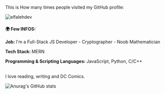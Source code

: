 <p> This is How many times people visited my GitHub profile: </p>
<p align="left"> <img src="https://komarev.com/ghpvc/?username=elfalehdev&label=Profile%20views&color=0e75b6&style=flat" alt="elfalehdev" /> </p>
<h4> 🌍 Few INFOS: </h4>
<p> <b>Job: </b>I'm a Full-Stack JS Developer - Cryptographer - Noob Mathematician</p>
<p> <b>Tech Stack: </b>MERN</p>
<p> <b>Programming & Scripting Languages: </b>JavaScript, Python, C/C++</p>
<br />
<quote>I love reading, writing and DC Comics.</quote>


![Anurag's GitHub stats](https://github-readme-stats.vercel.app/api?username=elfalehdeva&show_icons=true&theme=dark)

